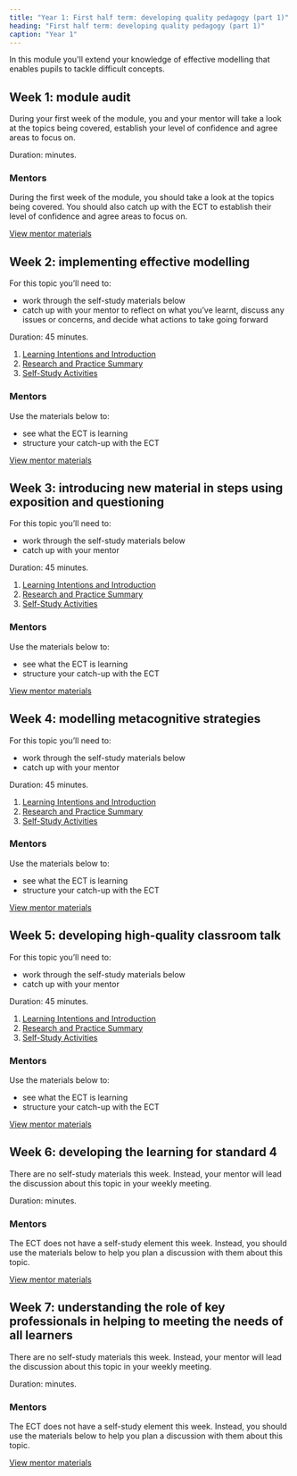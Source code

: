 ```yaml
---
title: "Year 1: First half term: developing quality pedagogy (part 1)"
heading: "First half term: developing quality pedagogy (part 1)"
caption: "Year 1"
---
```


In this module you'll extend your knowledge of effective modelling that enables pupils to tackle difficult concepts.

## Week 1: module audit

During your first week of the module, you and your mentor will take a look at the topics being covered, establish your level of confidence and agree areas to focus on.

Duration: minutes.

### Mentors

During the first week of the module, you should take a look at the topics being covered. You should also catch up with the ECT to establish their level of confidence and agree areas to focus on.

[View mentor materials](/ucl/year-1-first-half-term-developing-quality-pedagogy-part-1/spring-week-1-mentor-materials)

## Week 2: implementing effective modelling

For this topic you’ll need to:

- work through the self-study materials below
- catch up with your mentor to reflect on what you’ve learnt, discuss any issues or concerns, and decide what actions to take going forward

Duration: 45 minutes.

1. [Learning Intentions and Introduction](/ucl/year-1-first-half-term-developing-quality-pedagogy-part-1/spring-week-2-ect-learning-intentions-and-introduction)
2. [Research and Practice Summary](/ucl/year-1-first-half-term-developing-quality-pedagogy-part-1/spring-week-2-ect-research-and-practice-summary)
3. [Self-Study Activities](/ucl/year-1-first-half-term-developing-quality-pedagogy-part-1/spring-week-2-ect-self-study-activities)

### Mentors

Use the materials below to:

- see what the ECT is learning
- structure your catch-up with the ECT

[View mentor materials](/ucl/year-1-first-half-term-developing-quality-pedagogy-part-1/spring-week-2-mentor-materials)

## Week 3: introducing new material in steps using exposition and questioning

For this topic you’ll need to:

- work through the self-study materials below
- catch up with your mentor

Duration: 45 minutes.

1. [Learning Intentions and Introduction](/ucl/year-1-first-half-term-developing-quality-pedagogy-part-1/spring-week-3-ect-learning-intentions-and-introduction)
2. [Research and Practice Summary](/ucl/year-1-first-half-term-developing-quality-pedagogy-part-1/spring-week-3-ect-research-and-practice-summary)
3. [Self-Study Activities](/ucl/year-1-first-half-term-developing-quality-pedagogy-part-1/spring-week-3-ect-self-study-activities)

### Mentors

Use the materials below to:

- see what the ECT is learning
- structure your catch-up with the ECT

[View mentor materials](/ucl/year-1-first-half-term-developing-quality-pedagogy-part-1/spring-week-3-mentor-materials)

## Week 4: modelling metacognitive strategies

For this topic you’ll need to:

- work through the self-study materials below
- catch up with your mentor

Duration: 45 minutes.

1. [Learning Intentions and Introduction](/ucl/year-1-first-half-term-developing-quality-pedagogy-part-1/spring-week-4-ect-learning-intentions-and-introduction)
2. [Research and Practice Summary](/ucl/year-1-first-half-term-developing-quality-pedagogy-part-1/spring-week-4-ect-research-and-practice-summary)
3. [Self-Study Activities](/ucl/year-1-first-half-term-developing-quality-pedagogy-part-1/spring-week-4-ect-self-study-activities)

### Mentors

Use the materials below to:

- see what the ECT is learning
- structure your catch-up with the ECT

[View mentor materials](/ucl/year-1-first-half-term-developing-quality-pedagogy-part-1/spring-week-4-mentor-materials)

## Week 5: developing high-quality classroom talk

For this topic you’ll need to:

- work through the self-study materials below
- catch up with your mentor

Duration: 45 minutes.

1. [Learning Intentions and Introduction](/ucl/year-1-first-half-term-developing-quality-pedagogy-part-1/spring-week-5-ect-learning-intentions-and-introduction)
2. [Research and Practice Summary](/ucl/year-1-first-half-term-developing-quality-pedagogy-part-1/spring-week-5-ect-research-and-practice-summary)
3. [Self-Study Activities](/ucl/year-1-first-half-term-developing-quality-pedagogy-part-1/spring-week-5-ect-self-study-activities)

### Mentors

Use the materials below to:

- see what the ECT is learning
- structure your catch-up with the ECT

[View mentor materials](/ucl/year-1-first-half-term-developing-quality-pedagogy-part-1/spring-week-5-mentor-materials)

## Week 6: developing the learning for standard 4

There are no self-study materials this week. Instead, your mentor will lead the discussion about this topic in your weekly meeting.

Duration: minutes.

### Mentors

The ECT does not have a self-study element this week. Instead, you should use the materials below to help you plan a discussion with them about this topic.

[View mentor materials](/ucl/year-1-first-half-term-developing-quality-pedagogy-part-1/spring-week-6-mentor-materials)

## Week 7: understanding the role of key professionals in helping to meeting the needs of all learners

There are no self-study materials this week. Instead, your mentor will lead the discussion about this topic in your weekly meeting.

Duration: minutes.

### Mentors

The ECT does not have a self-study element this week. Instead, you should use the materials below to help you plan a discussion with them about this topic.

[View mentor materials](/ucl/year-1-first-half-term-developing-quality-pedagogy-part-1/spring-week-7-mentor-materials)
